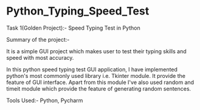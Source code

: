 # Python_Typing_Speed_Test
Task 1(Golden Project):- Speed Typing Test in Python

Summary of the project:-

It is a simple GUI project which makes user to test their typing skills and speed with most accuracy.

In this python speed typing test GUI application, I have implemented python's most commonly used library i.e. Tkinter module. 
It provide the feature of GUI interface. Apart from this module I've also used random and timeit module which provide the feature of generating random sentences.

Tools Used:- Python, Pycharm

